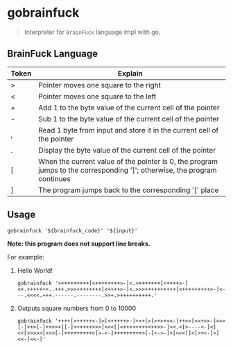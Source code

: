 # gobrainfuck

> Interpreter for `BrainFuck` language impl with go.



## BrainFuck Language

| Token | Explain                                                      |
| ----- | ------------------------------------------------------------ |
| >     | Pointer moves one square to the right                        |
| <     | Pointer moves one square to the left                         |
| +     | Add 1 to the byte value of the current cell of the pointer   |
| -     | Sub 1 to the byte value of the current cell of the pointer   |
| ,     | Read 1 byte from input and store it in the current cell of the pointer |
| .     | Display the byte value of the current cell of the pointer    |
| [     | When the current value of the pointer is 0, the program jumps to the corresponding ']'; otherwise, the program continues |
| ]     | The program jumps back to the corresponding '[' place        |



## Usage

```shell
gobrainfuck '${brainfuck_code}' '${input}'
```

**Note: this program does not support line breaks.**



For example:

1. Hello World!

   ```shell
   gobrainfuck '>+++++++++[<++++++++>-]<.>+++++++[<++++>-]<+.+++++++..+++.>>>++++++++[<++++>-]<.>>>++++++++++[<+++++++++>-]<---.<<<<.+++.------.--------.>>+.>++++++++++.'
   ```

2. Outputs square numbers from 0 to 10000

   ```shell
   gobrainfuck '++++[>+++++<-]>[<+++++>-]+<+[>[>+>+<<-]++>>[<<+>>-]>>>[-]++>[-]+>>>+[[-]++++++>>>]<<<[[<++++++++<++>>-]+<.<[>----<-]<]<<[>>>>>[>>>[-]+++++++++<[>-<-]+++++++++>[-[<->-]+[<<<]]<[>+<-]>]<<-]<<-]'
   ```

   


